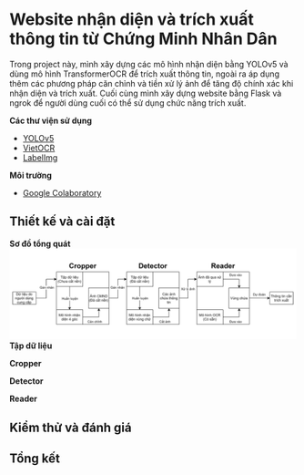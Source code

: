 # Website nhận diện và trích xuất thông tin từ Chứng Minh Nhân Dân
Trong project này, mình xây dựng các mô hình nhận diện bằng YOLOv5 và dùng mô hình TransformerOCR để trích xuất thông tin, ngoài ra áp dụng thêm các phương pháp căn chỉnh và tiền xử lý ảnh để tăng độ chính xác khi nhận diện và trích xuất. Cuối cùng mình xây dựng website bằng Flask và ngrok để người dùng cuối có thể sử dụng chức năng trích xuất.

**Các thư viện sử dụng**
- [YOLOv5](https://github.com/ultralytics/yolov5)
- [VietOCR](https://github.com/pbcquoc/vietocr)
- [LabelImg](https://github.com/tzutalin/labelImg)

**Môi trường**
- [Google Colaboratory](https://research.google.com/colaboratory/)

## Thiết kế và cài đặt

**Sơ đồ tổng quát**
![samples](https://github.com/liemkg1234/WebOCR_identitycard/blob/master/image/sodo1.png)
**Tập dữ liệu**

**Cropper**

**Detector**

**Reader**

## Kiểm thử và đánh giá

## Tổng kết
